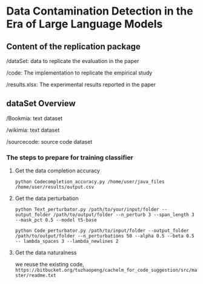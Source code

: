 # Data Contamination Detection in the Era of Large Language Models

## Content of the replication package

/dataSet: data to replicate the evaluation in the paper

/code: The implementation to replicate the empirical study

/results.xlsx: The experimental results reported in the paper

## dataSet Overview

/Bookmia: text dataset

/wikimia: text dataset

/sourcecode: source code dataset

### The steps to prepare for training classifier

1. Get the data completion accuracy

    `python Codecompletion_accuracy.py /home/user/java_files /home/user/results/output.csv`

2. Get the data perturbation

   `python Text_perturbator.py /path/to/your/input/folder --output_folder /path/to/output/folder --n_perturb 3 --span_length 3 --mask_pct 0.5 --model t5-base`

   `python Code_perturbator.py /path/to/input/folder --output_folder /path/to/output/folder --n_perturbations 50 --alpha 0.5 --beta 0.5 -- lambda_spaces 3 --lambda_newlines 2`

3. Get the data naturalness

   we reuse the existing code, `https://bitbucket.org/tuzhaopeng/cachelm_for_code_suggestion/src/master/readme.txt`

